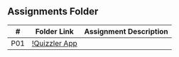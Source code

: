 ## Assignments Folder

|  #  | Folder Link | Assignment Description |
| :-: | ----------- | ---------------------- |
| P01 | [!Quizzler App](https://github.com/derrk/4443-MOB-Pollock/tree/Assignments/P01)            |                        |
